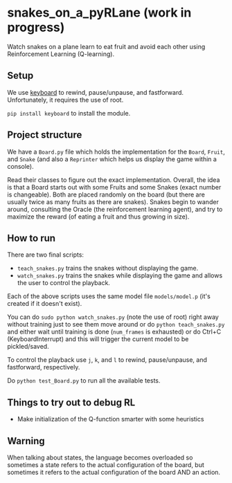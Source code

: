 # snakes_on_a_pyRLane (work in progress)
Watch snakes on a plane learn to eat fruit and avoid each other using Reinforcement Learning (Q-learning).

## Setup
We use [keyboard](https://pypi.org/project/keyboard/) to rewind, pause/unpause, and fastforward. Unfortunately, it requires the use of root. 

`pip install keyboard` to install the module. 

## Project structure
We have a `Board.py` file which holds the implementation for the `Board`, `Fruit`, and `Snake` (and also a `Reprinter` which helps us display the game within a console). 

Read their classes to figure out the exact implementation. Overall, the idea is that a Board starts out with some Fruits and some Snakes (exact number is changeable). Both are placed randomly on the board (but there are usually twice as many fruits as there are snakes). Snakes begin to wander around, consulting the Oracle (the reinforcement learning agent), and try to maximize the reward (of eating a fruit and thus growing in size).  

## How to run
There are two final scripts:
* `teach_snakes.py` trains the snakes without displaying the game.
* `watch_snakes.py` trains the snakes while displaying the game and allows the user to control the playback. 

Each of the above scripts uses the same model file `models/model.p` (it's created if it doesn't exist). 

You can do `sudo python watch_snakes.py` (note the use of root) right away without training just to see them move around or
do `python teach_snakes.py` and either wait until training is done (`num_frames` is exhausted) or do
Ctrl+C (KeyboardInterrupt) and this will trigger the current model to be pickled/saved. 

To control the playback use `j`, `k`, and `l` to rewind, pause/unpause, and fastforward, respectively.  

Do `python test_Board.py` to run all the available tests. 

## Things to try out to debug RL
* Make initialization of the Q-function smarter with some heuristics 

## Warning
When talking about states, the language becomes overloaded so sometimes a state refers to the actual configuration of the board, but sometimes it refers to the actual configuration of the board AND an action. 